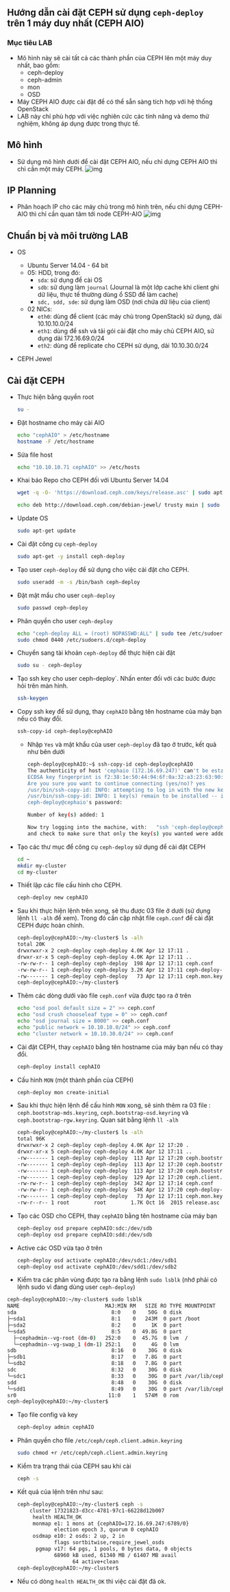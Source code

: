 ## Hướng dẫn cài đặt CEPH sử dụng `ceph-deploy` trên 1 máy duy nhất (CEPH AIO)

### Mục tiêu LAB
- Mô hình này sẽ cài tất cả các thành phần của CEPH lên một máy duy nhất, bao gồm:
  - ceph-deploy
  - ceph-admin
  - mon
  - OSD
- Máy CEPH AIO được cài đặt để có thể sẵn sàng tích hợp với hệ thống OpenStack
- LAB này chỉ phù hợp với việc nghiên cức các tính năng và demo thử nghiệm, không áp dụng được trong thực tế.

## Mô hình 
- Sử dụng mô hình dưới để cài đặt CEPH AIO, nếu chỉ dựng CEPH AIO thì chỉ cần một máy CEPH. 
![img](../images/topology_OPS_CEPH-AIO_Ubuntu14.04.png)

## IP Planning
- Phân hoạch IP cho các máy chủ trong mô hình trên, nếu chỉ dựng CEPH-AIO thì chỉ cần quan tâm tới node CEPH-AIO
![img](../images/ip-planning-OPS-CEPH-AIO-Ubuntu14.04.png)

## Chuẩn bị và môi trường LAB
 
- OS
  - Ubuntu Server 14.04 - 64 bit
  - 05: HDD, trong đó:
    - `sda`: sử dụng để cài OS
    - `sdb`: sử dụng làm `journal` (Journal là một lớp cache khi client ghi dữ liệu, thực tế thường dùng ổ SSD để làm cache)
    - `sdc, sdd, sde`: sử dụng làm OSD (nơi chứa dữ liệu của client)
  - 02 NICs: 
    - `eth0`: dùng để client (các máy chủ trong OpenStack) sử dụng, dải 10.10.10.0/24
    - `eth1`: dùng để ssh và tải gói cài đặt cho máy chủ CEPH AIO, sử dụng dải 172.16.69.0/24
    - `eth2`: dùng để replicate cho CEPH sử dụng, dải 10.10.30.0/24
  
- CEPH Jewel

## Cài đặt CEPH

- Thực hiện bằng quyền root
  ```sh
  su -
  ```
  
- Đặt hostname cho máy cài AIO
  ```sh
  echo "cephAIO" > /etc/hostname
  hostname -F /etc/hostname
  ```

- Sửa file host 
  ```sh
  echo "10.10.10.71 cephAIO" >> /etc/hosts
  ```

- Khai báo Repo cho CEPH đối với Ubuntu Server 14.04
  ```sh
  wget -q -O- 'https://download.ceph.com/keys/release.asc' | sudo apt-key add -
  
  echo deb http://download.ceph.com/debian-jewel/ trusty main | sudo tee /etc/apt/sources.list.d/ceph.list
  ```
  
  
- Update OS 
  ```sh
  sudo apt-get update 
  ```

- Cài đặt công cụ `ceph-deploy`
  ```sh
  sudo apt-get -y install ceph-deploy
  ```

- Tạo user `ceph-deploy` để sử dụng cho việc cài đặt cho CEPH.
  ```sh
  sudo useradd -m -s /bin/bash ceph-deploy
  ```

- Đặt mật mẩu cho user `ceph-deploy`  
  ```sh
  sudo passwd ceph-deploy
  ```

- Phân quyền cho user `ceph-deploy`
  ```sh
  echo "ceph-deploy ALL = (root) NOPASSWD:ALL" | sudo tee /etc/sudoers.d/ceph-deploy
  sudo chmod 0440 /etc/sudoers.d/ceph-deploy
  ```

- Chuyển sang tài khoản `ceph-deploy` để thực hiện cài đặt
  ```sh
  sudo su - ceph-deploy
  ```

- Tạo ssh key cho user ceph-deploy`. Nhấn enter đối với các bước được hỏi trên màn hình.
  ```sh
  ssh-keygen
  ```

- Copy ssh key để sử dụng, thay `cephAIO` bằng tên hostname của máy bạn nếu có thay đổi.
  ```sh
  ssh-copy-id ceph-deploy@cephAIO
  ```

  - Nhập `Yes` và mật khẩu của user `ceph-deploy` đã tạo ở trước, kết quả như bên dưới
    ```sh
    ceph-deploy@cephAIO:~$ ssh-copy-id ceph-deploy@cephAIO
    The authenticity of host 'cephaio (172.16.69.247)' can't be established.
    ECDSA key fingerprint is f2:38:1e:50:44:94:6f:0a:32:a3:23:63:90:7b:53:27.
    Are you sure you want to continue connecting (yes/no)? yes
    /usr/bin/ssh-copy-id: INFO: attempting to log in with the new key(s), to filter out any that are already installed
    /usr/bin/ssh-copy-id: INFO: 1 key(s) remain to be installed -- if you are prompted now it is to install the new keys
    ceph-deploy@cephaio's password:

    Number of key(s) added: 1

    Now try logging into the machine, with:   "ssh 'ceph-deploy@cephAIO'"
    and check to make sure that only the key(s) you wanted were added.
    ```
  
- Tạo các thư mục để công cụ `ceph-deploy` sử dụng để cài đặt CEPH
  ```sh
  cd ~
  mkdir my-cluster
  cd my-cluster
  ```

- Thiết lập các file cấu hình cho CEPH.
  ```sh
  ceph-deploy new cephAIO
  ```

- Sau khi thực hiện lệnh trên xong, sẽ thu được 03 file ở dưới (sử dụng lệnh `ll -alh` để xem). Trong đó cần cập nhật file `ceph.conf` để cài đặt CEPH được hoàn chỉnh.
  ```sh
  ceph-deploy@cephAIO:~/my-cluster$ ls -alh
  total 20K
  drwxrwxr-x 2 ceph-deploy ceph-deploy 4.0K Apr 12 17:11 .
  drwxr-xr-x 5 ceph-deploy ceph-deploy 4.0K Apr 12 17:11 ..
  -rw-rw-r-- 1 ceph-deploy ceph-deploy  198 Apr 12 17:11 ceph.conf
  -rw-rw-r-- 1 ceph-deploy ceph-deploy 3.2K Apr 12 17:11 ceph-deploy-ceph.log
  -rw------- 1 ceph-deploy ceph-deploy   73 Apr 12 17:11 ceph.mon.keyring
  ceph-deploy@cephAIO:~/my-cluster$
  ```

- Thêm các dòng dưới vào file `ceph.conf` vừa được tạo ra ở trên
  ```sh
  echo "osd pool default size = 2" >> ceph.conf
  echo "osd crush chooseleaf type = 0" >> ceph.conf
  echo "osd journal size = 8000" >> ceph.conf
  echo "public network = 10.10.10.0/24" >> ceph.conf
  echo "cluster network = 10.10.30.0/24" >> ceph.conf
  ```
  
- Cài đặt CEPH, thay `cephAIO` bằng tên hostname của máy bạn nếu có thay đổi.
  ```sh
  ceph-deploy install cephAIO
  ```

- Cấu hình `MON` (một thành phần của CEPH)
  ```sh
  ceph-deploy mon create-initial
  ```
- Sau khi thực hiện lệnh để cấu hình `MON` xong, sẽ sinh thêm ra 03 file : `ceph.bootstrap-mds.keyring`, `ceph.bootstrap-osd.keyring` và `ceph.bootstrap-rgw.keyring`. Quan sát bằng lệnh `ll -alh`

  ```sh
  ceph-deploy@cephAIO:~/my-cluster$ ls -alh
  total 96K
  drwxrwxr-x 2 ceph-deploy ceph-deploy 4.0K Apr 12 17:20 .
  drwxr-xr-x 5 ceph-deploy ceph-deploy 4.0K Apr 12 17:11 ..
  -rw------- 1 ceph-deploy ceph-deploy  113 Apr 12 17:20 ceph.bootstrap-mds.keyring
  -rw------- 1 ceph-deploy ceph-deploy  113 Apr 12 17:20 ceph.bootstrap-osd.keyring
  -rw------- 1 ceph-deploy ceph-deploy  113 Apr 12 17:20 ceph.bootstrap-rgw.keyring
  -rw------- 1 ceph-deploy ceph-deploy  129 Apr 12 17:20 ceph.client.admin.keyring
  -rw-rw-r-- 1 ceph-deploy ceph-deploy  342 Apr 12 17:14 ceph.conf
  -rw-rw-r-- 1 ceph-deploy ceph-deploy  54K Apr 12 17:20 ceph-deploy-ceph.log
  -rw------- 1 ceph-deploy ceph-deploy   73 Apr 12 17:11 ceph.mon.keyring
  -rw-r--r-- 1 root        root        1.7K Oct 16  2015 release.asc
  ```

- Tạo các OSD cho CEPH, thay `cephAIO` bằng tên hostname của máy bạn 
  ```sh
  ceph-deploy osd prepare cephAIO:sdc:/dev/sdb
  ceph-deploy osd prepare cephAIO:sdd:/dev/sdb
  ```

- Active các OSD vừa tạo ở trên
  ```sh
  ceph-deploy osd activate cephAIO:/dev/sdc1:/dev/sdb1
  ceph-deploy osd activate cephAIO:/dev/sdd1:/dev/sdb2
  ```
  
- Kiểm tra các phân vùng được tạo ra bằng lệnh `sudo lsblk` (nhớ phải có lệnh sudo vì đang dùng user `ceph-deploy`)
```sh
ceph-deploy@cephAIO:~/my-cluster$ sudo lsblk
NAME                            MAJ:MIN RM   SIZE RO TYPE MOUNTPOINT
sda                               8:0    0    50G  0 disk
├─sda1                            8:1    0   243M  0 part /boot
├─sda2                            8:2    0     1K  0 part
└─sda5                            8:5    0  49.8G  0 part
  ├─cephadmin--vg-root (dm-0)   252:0    0  45.7G  0 lvm  /
  └─cephadmin--vg-swap_1 (dm-1) 252:1    0     4G  0 lvm
sdb                               8:16   0    30G  0 disk
├─sdb1                            8:17   0   7.8G  0 part
└─sdb2                            8:18   0   7.8G  0 part
sdc                               8:32   0    30G  0 disk
└─sdc1                            8:33   0    30G  0 part /var/lib/ceph/osd/ceph-0
sdd                               8:48   0    30G  0 disk
└─sdd1                            8:49   0    30G  0 part /var/lib/ceph/osd/ceph-1
sr0                              11:0    1   574M  0 rom
ceph-deploy@cephAIO:~/my-cluster$
````
- Tạo file config và key
  ```sh
  ceph-deploy admin cephAIO
  ```

- Phân quyền cho file `/etc/ceph/ceph.client.admin.keyring`
  ```sh
  sudo chmod +r /etc/ceph/ceph.client.admin.keyring
  ```
  
- Kiểm tra trạng thái của CEPH sau khi cài
  ```sh
  ceph -s
  ```

- Kết quả của lệnh trên như sau: 
  ```sh
  ceph-deploy@cephAIO:~/my-cluster$ ceph -s
      cluster 17321823-d3cc-4781-97c1-66228d12b007
       health HEALTH_OK
       monmap e1: 1 mons at {cephAIO=172.16.69.247:6789/0}
              election epoch 3, quorum 0 cephAIO
       osdmap e10: 2 osds: 2 up, 2 in
              flags sortbitwise,require_jewel_osds
        pgmap v17: 64 pgs, 1 pools, 0 bytes data, 0 objects
              68960 kB used, 61340 MB / 61407 MB avail
                    64 active+clean
  ceph-deploy@cephAIO:~/my-cluster$
  ```

- Nếu có dòng `health HEALTH_OK` thì việc cài đặt đã ok.
